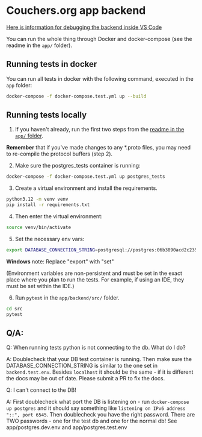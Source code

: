 # Couchers.org app backend

[Here is information for debugging the backend inside VS Code](/docs/backend-in-vscode.md)

You can run the whole thing through Docker and docker-compose (see the readme in the `app/` folder).

## Running tests in docker

You can run all tests in docker with the following command, executed in the `app` folder:

```sh
docker-compose -f docker-compose.test.yml up --build
```

## Running tests locally

1. If you haven't already, run the first two steps from the [readme in the `app/` folder](https://github.com/Couchers-org/couchers/blob/develop/app/readme.md).

**Remember** that if you've made changes to any *.proto files, you may need to re-compile the protocol buffers (step 2).

2. Make sure the postgres_tests container is running:

```sh
docker-compose -f docker-compose.test.yml up postgres_tests
```

3. Create a virtual environment and install the requirements.

```sh
python3.12 -m venv venv
pip install -r requirements.txt
```

4. Then enter the virtual environment:

```sh
source venv/bin/activate
```

5. Set the necessary env vars:

```sh
export DATABASE_CONNECTION_STRING=postgresql://postgres:06b3890acd2c235c41be0bbfe22f1b386a04bf02eedf8c977486355616be2aa1@localhost:6544/postgres
```

**Windows** note: Replace "export" with "set"

(Environment variables are non-persistent and must be set in the exact place where you plan to run the tests. For example, if using an IDE, they must be set within the IDE.)

6. Run `pytest` in the `app/backend/src/` folder.

```sh
cd src
pytest
```

## Q/A:

Q: When running tests python is not connecting to the db. What do I do?

A: Doublecheck that your DB test container is running. Then make sure the DATABASE_CONNECTION_STRING is similar to the one set in `backend.test.env`. Besides `localhost` it should be the same - if it is different the docs may be out of date. Please submit a PR to fix the docs.

Q: I can't connect to the DB!

A: First doublecheck what port the DB is listening on - run `docker-compose up postgres` and it should say something like `listening on IPv6 address "::", port 6545`. Then doublecheck you have the right password. There are TWO passwords - one for the test db and one for the normal db! See app/postgres.dev.env and app/postgres.test.env
